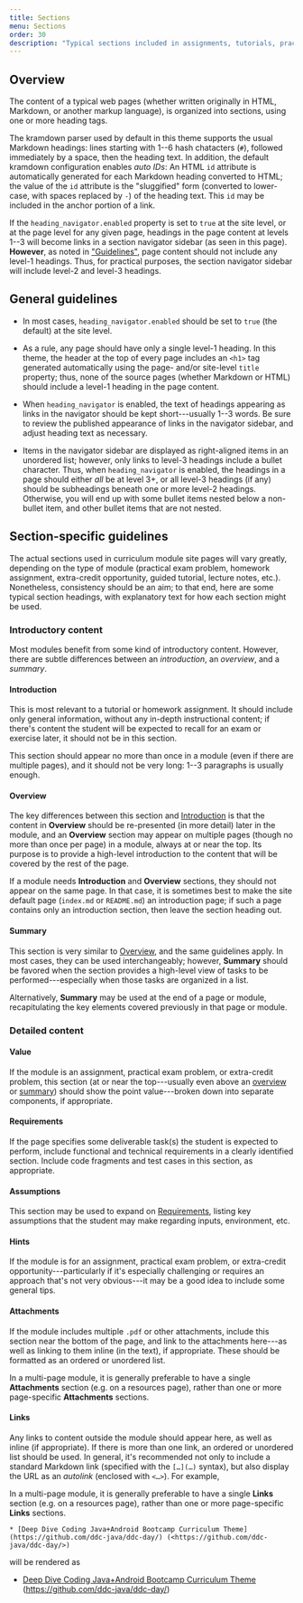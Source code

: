 ```yaml
---
title: Sections
menu: Sections
order: 30
description: "Typical sections included in assignments, tutorials, practical exam problems, etc."
---
```


## Overview

The content of a typical web pages (whether written originally in HTML, Markdown, or another markup language), is organized into sections, using one or more heading tags.

The kramdown parser used by default in this theme supports the usual Markdown headings: lines starting with 1--6 hash chatacters (`#`), followed immediately by a space, then the heading text. In addition, the default kramdown configuration enables _auto IDs_: An HTML `id` attribute is automatically generated for each Markdown heading converted to HTML; the value of the `id` attribute is the "sluggified" form (converted to lower-case, with spaces replaced by `-`) of the heading text. This `id` may be included in the anchor portion of a link.

If the `heading_navigator.enabled` property is set to `true` at the site level, or at the page level for any given page, headings in the page content at levels 1--3 will become links in a section navigator sidebar (as seen in this page). **However**, as noted in ["Guidelines"](#guidelines), page content should not include any level-1 headings. Thus, for practical purposes, the section navigator sidebar will include level-2 and level-3 headings. 

## General guidelines

* In most cases, `heading_navigator.enabled` should be set to `true` (the default) at the site level. 

* As a rule, any page should have only a single level-1 heading. In this theme, the header at the top of every page includes an `<h1>` tag generated automatically using the page- and/or site-level `title` property; thus, none of the source pages (whether Markdown or HTML) should include a level-1 heading in the page content. 

* When `heading_navigator` is enabled, the text of headings appearing as links in the navigator should be kept short---usually 1--3 words. Be sure to review the published appearance of links in the navigator sidebar, and adjust heading text as necessary.

* Items in the navigator sidebar are displayed as right-aligned items in an unordered list; however, only links to level-3 headings include a bullet character. Thus, when `heading_navigator` is enabled, the headings in a page should either _all_ be at level 3+, or all level-3 headings (if any) should be subheadings beneath one or more level-2 headings. Otherwise, you will end up with some bullet items nested below a non-bullet item, and other bullet items that are not nested.

## Section-specific guidelines

The actual sections used in curriculum module site pages will vary greatly, depending on the type of module (practical exam problem, homework assignment, extra-credit opportunity, guided tutorial, lecture notes, etc.). Nonetheless, consistency should be an aim; to that end, here are some typical section headings, with explanatory text for how each section might be used.

### Introductory content

Most modules benefit from some kind of introductory content. However, there are subtle differences between an _introduction_, an _overview_, and a _summary_.

#### Introduction<a name="inventory-introduction"></a>

This is most relevant to a tutorial or homework assignment. It should include only general information, without any in-depth instructional content; if there's content the student will be expected to recall for an exam or exercise later, it should not be in this section. 

This section should appear no more than once in a module (even if there are multiple pages), and it should not be very long: 1--3 paragraphs is usually enough.

#### Overview<a name="inventory-overview"></a>

The key differences between this section and [Introduction](#inventory-introduction) is that the content in **Overview** should be re-presented (in more detail) later in the module, and an **Overview** section may appear on multiple pages (though no more than once per page) in a module, always at or near the top. Its purpose is to provide a high-level introduction to the content that will be covered by the rest of the page.

If a module needs **Introduction** and **Overview** sections, they should not appear on the same page. In that case, it is sometimes best to make the site default page (`index.md` or `README.md`) an introduction page; if such a page contains only an introduction section, then leave the section heading out.

#### Summary<a name="inventory-summary"></a>

This section is very similar to [Overview](#inventory-overview), and the same guidelines apply. In most cases, they can be used interchangeably; however, **Summary** should be favored when the section provides a high-level view of tasks to be performed---especially when those tasks are organized in a list.

Alternatively, **Summary** may be used at the end of a page or module, recapitulating the key elements covered previously in that page or module.

### Detailed content

#### Value<a name="inventory-value"></a>

If the module is an assignment, practical exam problem, or extra-credit problem, this section (at or near the top---usually even above an [overview](#inventory-overview) or [summary](#inventory-summary)) should show the point value---broken down into separate components, if appropriate.

#### Requirements<a name="inventory-requirements"></a>

If the page specifies some deliverable task(s) the student is expected to perform, include functional and technical requirements in a clearly identified section. Include code fragments and test cases in this section, as appropriate.

#### Assumptions<a name="inventory-assumptions"></a>

This section may be used to expand on [Requirements](#inventory-requirements), listing key assumptions that the student may make regarding inputs, environment, etc. 

#### Hints<a name="inventory-hints"></a>

If the module is for an assignment, practical exam problem, or extra-credit opportunity---particularly if it's especially challenging or requires an approach that's not very obvious---it may be a good idea to include some general tips.

#### Attachments<a name="inventory-attachments"></a>

If the module includes multiple `.pdf` or other attachments, include this section near the bottom of the page, and link to the attachments here---as well as linking to them inline (in the text), if appropriate. These should be formatted as an ordered or unordered list. 

In a multi-page module, it is generally preferable to have a single **Attachments** section (e.g. on a resources page), rather than one or more page-specific **Attachments** sections.

#### Links<a name="inventory-hints"></a>

Any links to content outside the module should appear here, as well as inline (if appropriate). If there is more than one link, an ordered or unordered list should be used. In general, it's recommended not only to include a standard Markdown link (specified with the `[…](…)` syntax), but also display the URL as an _autolink_ (enclosed with `<…>`). For example,

In a multi-page module, it is generally preferable to have a single **Links** section (e.g. on a resources page), rather than one or more page-specific **Links** sections.

```
* [Deep Dive Coding Java+Android Bootcamp Curriculum Theme](https://github.com/ddc-java/ddc-day/) (<https://github.com/ddc-java/ddc-day/>)
```

will be rendered as

* [Deep Dive Coding Java+Android Bootcamp Curriculum Theme](https://github.com/ddc-java/ddc-day/) (<https://github.com/ddc-java/ddc-day/>)
